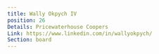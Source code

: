 ```yaml
---
title: Wally Okpych IV
position: 26
Details: Pricewaterhouse Coopers
Link: https://www.linkedin.com/in/wallyokpych/
Section: board
---
```



